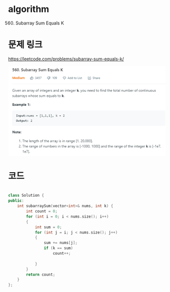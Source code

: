 ﻿# algorithm 
560. Subarray Sum Equals K


# 문제 링크    
https://leetcode.com/problems/subarray-sum-equals-k/


![title](https://github.com/jungmin3834/algorithm/blob/master/image/subarray-sum-equals-k.png)

# 코드

```cpp

class Solution {
public:
    int subarraySum(vector<int>& nums, int k) {
        int count = 0;
    	for (int i = 0; i < nums.size(); i++)
	    {
		    int sum = 0;
		    for (int j = i; j < nums.size(); j++)
		    {
		    	sum += nums[j];
		    	if (k == sum)
		    		count++;
		    	
		    }
	    }
	    return count;
    }
};

```
